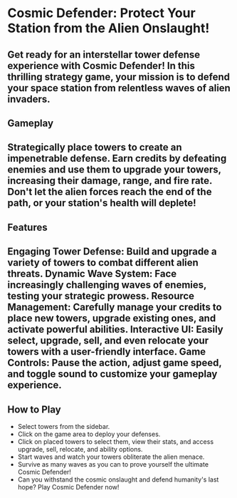 # Cosmic Defender: Protect Your Station from the Alien Onslaught!

 Get ready for an interstellar tower defense experience with Cosmic Defender! In this thrilling strategy game, your mission is to defend your space station from relentless waves of alien invaders.
--- 
## Gameplay
Strategically place towers to create an impenetrable defense. Earn credits by defeating enemies and use them to upgrade your towers, increasing their damage, range, and fire rate. Don't let the alien forces reach the end of the path, or your station's health will deplete!
--- 
## Features
Engaging Tower Defense: Build and upgrade a variety of towers to combat different alien threats.
Dynamic Wave System: Face increasingly challenging waves of enemies, testing your strategic prowess.
Resource Management: Carefully manage your credits to place new towers, upgrade existing ones, and activate powerful abilities.
Interactive UI: Easily select, upgrade, sell, and even relocate your towers with a user-friendly interface.
Game Controls: Pause the action, adjust game speed, and toggle sound to customize your gameplay experience.
--- 
## How to Play
* Select towers from the sidebar.
* Click on the game area to deploy your defenses.
* Click on placed towers to select them, view their stats, and access upgrade, sell, relocate, and ability options.
* Start waves and watch your towers obliterate the alien menace.
* Survive as many waves as you can to prove yourself the ultimate Cosmic Defender!
* Can you withstand the cosmic onslaught and defend humanity's last hope? Play Cosmic Defender now!